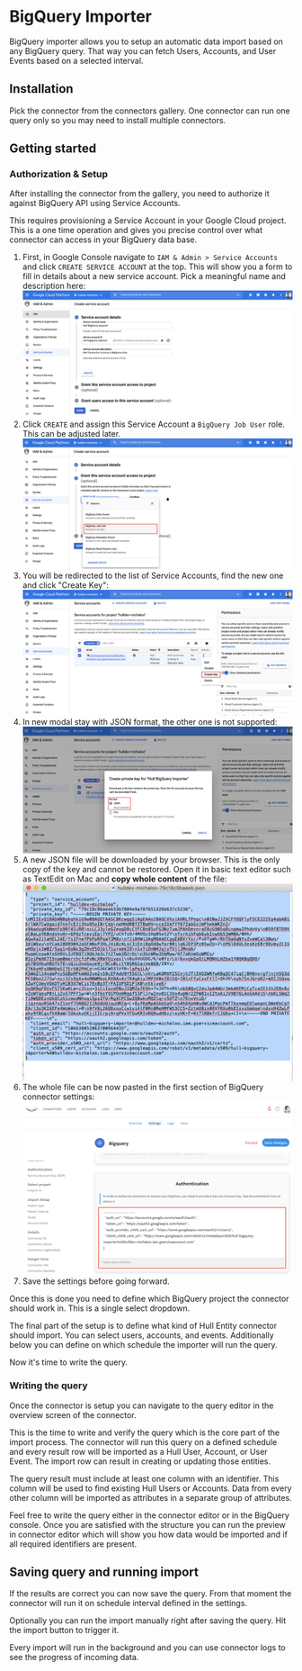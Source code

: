 # BigQuery Importer

BigQuery importer allows you to setup an automatic data import based on any BigQuery query. That way you can fetch Users, Accounts, and User Events based on a selected interval.

## Installation

Pick the connector from the connectors gallery. One connector can run one query only so you may need to install multiple connectors.

## Getting started

### Authorization & Setup

After installing the connector from the gallery, you need to authorize it against BigQuery API using Service Accounts.

This requires provisioning a Service Account in your Google Cloud project. This is a one time operation and gives you precise control over what connector can access in your BigQuery data base.

1. First, in Google Console navigate to `IAM & Admin > Service Accounts` and click `CREATE SERVICE ACCOUNT` at the top. This will show you a form to fill in details about a new service account. Pick a meaningful name and description here:
  ![Create Service Account Form](./docs/hull-bigquery-create-service-account-1.png)
2. Click `CREATE` and assign this Service Account a `BigQuery Job User` role. This can be adjusted later.
  ![Create Service Account Form](./docs/hull-bigquery-create-service-account-2.png)
3. You will be redirected to the list of Service Accounts, find the new one and click "Create Key":
  ![Create Service Account Form](./docs/hull-bigquery-create-service-account-3.png)
4. In new modal stay with JSON format, the other one is not supported:
  ![Create Service Account Form](./docs/hull-bigquery-create-service-account-4.png)
5. A new JSON file will be downloaded by your browser. This is the only copy of the key and cannot be restored. Open it in basic text editor such as TextEdit on Mac and **copy whole content** of the file:
  ![Create Service Account Form](./docs/hull-bigquery-create-service-account-5.png)
6. The whole file can be now pasted in the first section of BigQuery connector settings:
  ![Create Service Account Form](./docs/hull-bigquery-create-service-account-6.png)
7. Save the settings before going forward.

Once this is done you need to define which BigQuery project the connector should work in. This is a single select dropdown.

The final part of the setup is to define what kind of Hull Entity connector should import. You can select users, accounts, and events. Additionally below you can define on which schedule the importer will run the query.

Now it's time to write the query.

### Writing the query

Once the connector is setup you can navigate to the query editor in the overview screen of the connector.

This is the time to write and verify the query which is the core part of the import process. The connector will run this query on a defined schedule and every result row will be imported as a Hull User, Account, or User Event. The import row can result in creating or updating those entities.

The query result must include at least one column with an identifier. This column will be used to find existing Hull Users or Accounts. Data from every other column will be imported as attributes in a separate group of attributes.

Feel free to write the query either in the connector editor or in the BigQuery console. Once you are satisfied with the structure you can run the preview in connector editor which will show you how data would be imported and if all required identifiers are present.

## Saving query and running import

If the results are correct you can now save the query.
From that moment the connector will run it on schedule interval defined in the settings.

Optionally you can run the import manually right after saving the query. Hit the import button to trigger it.

Every import will run in the background and you can use connector logs to see the progress of incoming data.
